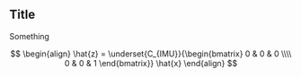 <script type="text/javascript" async src="https://cdnjs.cloudflare.com/ajax/libs/mathjax/2.7.5/latest.js?config=TeX-MML-AM_CHTML"></script>
<script type="text/x-mathjax-config">
    MathJax.Hub.Config({ tex2jax: {inlineMath: [['$', '$']]}, messageStyle: "none" });
</script>
    
## Title

Something

$$
\begin{align}
    \hat{z} = \underset{C_{IMU}}{\begin{bmatrix}
        0 & 0 & 0 \\\\
        0 & 0 & 1
    \end{bmatrix}} \hat{x}
\end{align}
$$
